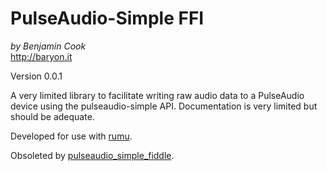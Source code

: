 # PulseAudio-Simple FFI

*by Benjamin Cook*\
<http://baryon.it>

Version 0.0.1

A very limited library to facilitate writing raw audio data to a PulseAudio device using the pulseaudio-simple API. Documentation is very limited but should be adequate.

Developed for use with [rumu](https://github.com/Canar/rumu).

Obsoleted by [pulseaudio_simple_fiddle](https://github.com/Canar/pulseaudio_simple_fiddle).
